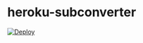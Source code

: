 # heroku-subconverter
[![Deploy](https://www.herokucdn.com/deploy/button.png)](https://heroku.com/deploy?template=https://github.com/chenbingdi/heroku-subconverter)
